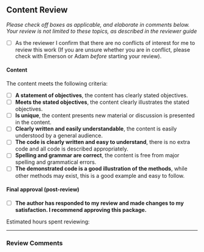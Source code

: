 ## Content Review

*Please check off boxes as applicable, and elaborate in comments below. Your
review is not limited to these topics, as described in the reviewer guide*

- [ ] As the reviewer I confirm that there are no conflicts of interest for me
to review this work (If you are unsure whether you are in conflict, please check
with Emerson or Adam _before_ starting your review).

#### Content

The content meets the following criteria:

- [ ] **A statement of objectives**, the content has clearly stated objectives.
- [ ] **Meets the stated objectives**, the content clearly illustrates the
stated objectives.
- [ ] **Is unique**, the content presents new material or discussion is
presented in the content.
- [ ] **Clearly written and easily understandable**, the content is easily
understood by a general audience.
- [ ] **The code is clearly written and easy to understand**, there is no extra
code and all code is described appropriately.
- [ ] **Spelling and grammar are correct**, the content is free from major
spelling and grammatical errors.
- [ ] **The demonstrated code is a good illustration of the methods**, while
other methods may exist, this is a good example and easy to follow.

#### Final approval (post-review)

- [ ] **The author has responded to my review and made changes to my
satisfaction. I recommend approving this package.**

Estimated hours spent reviewing:

---

### Review Comments

